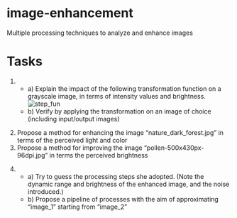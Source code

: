 # image-enhancement
Multiple processing techniques to analyze and enhance images

# Tasks
1.
    * a) Explain the impact of the following transformation function on a grayscale image, in terms of intensity values and brightness. 
    ![step_fun](step_fun.png=100x20)
    * b) Verify by applying the transformation on an image of choice (including input/output images)  
2) Propose a method for enhancing the image “nature_dark_forest.jpg” in terms of the perceived light and color  
3) Propose a method for improving the image “pollen-500x430px-96dpi.jpg” in terms the perceived brightness  
4.
    * a) Try to guess the processing steps she adopted. (Note the dynamic range and brightness of the enhanced image, and the noise introduced.)  
    * b) Propose a pipeline of processes with the aim of approximating “image_1” starting from “image_2”  

